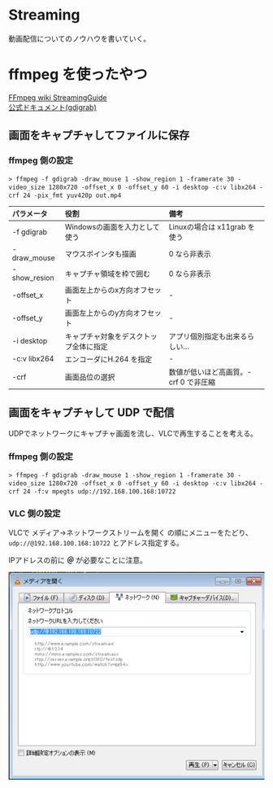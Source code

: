 # Streaming

動画配信についてのノウハウを書いていく。


# ffmpeg を使ったやつ

[FFmpeg wiki StreamingGuide](https://trac.ffmpeg.org/wiki/Capture/Desktop) <br>
[公式ドキュメント(gdigrab)](https://www.ffmpeg.org/ffmpeg-devices.html#gdigrab) 

## 画面をキャプチャしてファイルに保存

### ffmpeg 側の設定

```
> ffmpeg -f gdigrab -draw_mouse 1 -show_region 1 -framerate 30 -video_size 1280x720 -offset_x 0 -offset_y 60 -i desktop -c:v libx264 -crf 24 -pix_fmt yuv420p out.mp4
```

| パラメータ | 役割                     | 備考                            |
|:---------------|:-------------------------|:--------------------------------|
| -f gdigrab | Windowsの画面を入力として使う | Linuxの場合は x11grab を使う |
| -draw_mouse | マウスポインタも描画 | 0 なら非表示 |
| -show_resion | キャプチャ領域を枠で囲む | 0 なら非表示 |
| -offset_x | 画面左上からのx方向オフセット | - |
| -offset_y | 画面左上からのy方向オフセット | - |
| -i desktop | キャプチャ対象をデスクトップ全体に指定 | アプリ個別指定も出来るらしい… |
| -c:v libx264 | エンコーダにH.264 を指定 | - |
| -crf | 画面品位の選択 | 数値が低いほど高画質。-crf 0 で非圧縮 |


## 画面をキャプチャして UDP で配信

UDPでネットワークにキャプチャ画面を流し、VLCで再生することを考える。

### ffmpeg 側の設定

```
> ffmpeg -f gdigrab -draw_mouse 1 -show_region 1 -framerate 30 -video_size 1280x720 -offset_x 0 -offset_y 60 -i desktop -c:v libx264 -crf 24 -f:v mpegts udp://192.168.100.168:10722
```

### VLC 側の設定

VLCで メディア→ネットワークストリームを開く の順にメニューをたどり、`udp://@192.168.100.168:10722` とアドレス指定する。

IPアドレスの前に **＠** が必要なことに注意。

![figure](./figure/vlc_uke.png)
